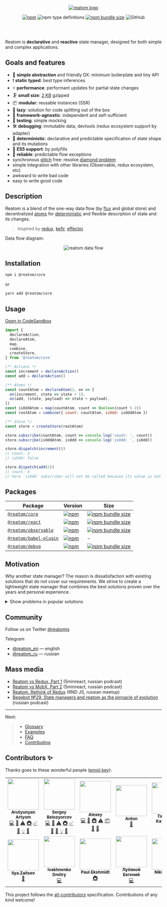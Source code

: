 <div align="center">

[![reatom logo](https://reatom.js.org/logos/logo.svg)](https://reatom.js.org)

[![npm](https://img.shields.io/npm/v/@reatom/core?style=flat-square)](https://www.npmjs.com/package/@reatom/core)
![npm type definitions](https://img.shields.io/npm/types/@reatom/core?style=flat-square)
[![npm bundle size](https://img.shields.io/bundlephobia/minzip/@reatom/core?style=flat-square)](https://bundlephobia.com/result?p=@reatom/core)
![GitHub](https://img.shields.io/github/license/artalar/reatom?style=flat-square)

<br/>
<br/>
</div>

Reatom is **declarative** and **reactive** state manager, designed for both simple and complex applications.

## Goals and features

- 🐣 **simple abstraction** and friendly DX: minimum boilerplate and tiny API
- ❗️ **static typed**: best type inferences
- ⚡ **performance**: performant updates for partial state changes
- 🗜 **small size**: [2 KB](https://bundlephobia.com/result?p=@reatom/core) gzipped
- 📦 **modular**: reusable instances (SSR)
- 🍴 **lazy**: solution for code splitting out of the box
- 🔌 **framework-agnostic**: independent and self-sufficient
- 🧪 **testing**: simple mocking
- 🛠 **debugging**: immutable data, devtools (redux ecosystem support by adapter)
- 🔮 **deterministic**: declarative and predictable specification of state shape and its mutations
- 👴 **ES5 support**: by polyfills
- 🧯 **reliable**: predictable flow exceptions
- synchronous [glitch](https://stackoverflow.com/questions/25139257/terminology-what-is-a-glitch-in-functional-reactive-programming-rx) free: resolve [diamond problem](https://github.com/artalar/reatom/blob/master/packages/core/tests/diamond.test.ts)
- simple integration with other libraries (Observable, redux ecosystem, etc)
- awkward to write bad code
- easy to write good code

## Description

Reatom is a blend of the one-way data flow (by [flux](https://github.com/facebook/flux) and global store) and decentralized [atoms](https://github.com/calmm-js/kefir.atom/blob/master/README.md#related-work) for [deterministic](https://en.wikipedia.org/wiki/Deterministic_algorithm) and flexible description of state and its changes.

> Inspired by [redux](https://github.com/reduxjs/redux), [kefir](https://github.com/kefirjs/kefir), [effector](https://github.com/zerobias/effector)

Data flow diagram:

<div align="center">

![reatom data flow](https://reatom.js.org/flow.svg)

</div>

## Installation

```sh
npm i @reatom/core
```

or

```sh
yarn add @reatom/core
```

## Usage

[Open in CodeSandbox](https://codesandbox.io/s/reatom-intro-jlepp)

```js
import {
  declareAction,
  declareAtom,
  map,
  combine,
  createStore,
} from '@reatom/core'

/** Actions */
const increment = declareAction()
const add = declareAction()

/** Atoms */
const countAtom = declareAtom(1, on => [
  on(increment, state => state + 1),
  on(add, (state, payload) => state + payload),
])
const isOddAtom = map(countAtom, count => Boolean(count % 2))
const rootAtom = combine({ count: countAtom, isOdd: isOddAtom })

/** Store */
const store = createStore(rootAtom)

store.subscribe(countAtom, count => console.log('count: ', count))
store.subscribe(isOddAtom, isOdd => console.log('isOdd: ', isOdd))

store.dispatch(increment())
// count: 2
// isOdd: false

store.dispatch(add(2))
// count: 4
// here `isOdd` subscriber will not be called because its value is not changed
```

## Packages

| Package                                                                 | Version                                                                                                                           | Size                                                                                                                                                        |
| ----------------------------------------------------------------------- | --------------------------------------------------------------------------------------------------------------------------------- | ----------------------------------------------------------------------------------------------------------------------------------------------------------- |
| [`@reatom/core`](https://reatom.js.org/#/packages/core)                 | [![npm](https://img.shields.io/npm/v/@reatom/core?style=flat-square)](https://www.npmjs.com/package/@reatom/core)                 | [![npm bundle size](https://img.shields.io/bundlephobia/minzip/@reatom/core?style=flat-square)](https://bundlephobia.com/result?p=@reatom/core)             |
| [`@reatom/react`](https://reatom.js.org/#/packages/react)               | [![npm](https://img.shields.io/npm/v/@reatom/react?style=flat-square)](https://www.npmjs.com/package/@reatom/react)               | [![npm bundle size](https://img.shields.io/bundlephobia/minzip/@reatom/react?style=flat-square)](https://bundlephobia.com/result?p=@reatom/react)           |
| [`@reatom/observable`](https://reatom.js.org/#/packages/observable)     | [![npm](https://img.shields.io/npm/v/@reatom/observable?style=flat-square)](https://www.npmjs.com/package/@reatom/observable)     | [![npm bundle size](https://img.shields.io/bundlephobia/minzip/@reatom/observable?style=flat-square)](https://bundlephobia.com/result?p=@reatom/observable) |
| [`@reatom/babel-plugin`](https://reatom.js.org/#/packages/babel-plugin) | [![npm](https://img.shields.io/npm/v/@reatom/babel-plugin?style=flat-square)](https://www.npmjs.com/package/@reatom/babel-plugin) | -                                                                                                                                                           |
| [`@reatom/debug`](https://reatom.js.org/#/packages/debug)               | [![npm](https://img.shields.io/npm/v/@reatom/debug?style=flat-square)](https://www.npmjs.com/package/@reatom/debug)               | [![npm bundle size](https://img.shields.io/bundlephobia/minzip/@reatom/debug?style=flat-square)](https://bundlephobia.com/result?p=@reatom/debug)           |

## Motivation

Why another state manager? The reason is dissatisfaction with existing solutions that do not cover our requirements. We strive to create a lightweight state manager that combines the best solutions proven over the years and personal experience.

<details>
<summary>Show problems in popular solutions</summary>

> **NOTE.** Please do not consider these arguments as a way to dissuade you from using these libraries. These are very interesting projects and they deserve your attention. This list only shows the motivation for creating Reatom.

<!--

### State management Zen

// https://en.wikipedia.org/wiki/Zen_of_Python

Guiding principles of state manager:

- State model must be determined
- State changes must be determined

-->

### Redux

[link to repository](https://github.com/reduxjs/redux)

- Selectors are not inspectable (lacking in devtools).
- Difficult static type inference (every selector must know the full path to parent state).
- Hard for modular architecture (every selector must know about parent state).
- Separation of interfaces (reducers and selectors) complicates the prototyping of separated domains.
- Selectors - **manual** API for state. They must be **manually** described and memoized.
- Selectors are executed after state change at subscriptions - error in selector will throw an error. Also it is not possible (possible, but really hard) to restore the previous valid state.
- Classic reducer API and [static] type descriptions have a lot of boilerplate.
- Selectors are "runtime" oriented; if a "feature" uses any part of the state (by selector) and later you remove this part, you will get an error only when mounting your "feature" at runtime (if you do not have static typing). The single solution is to connect all features statically by imports.
- Middleware is a confusing pattern that can unexpectedly modify the behavior of the store. For example, actions for redux-thunk do not log.
  <!-- - Memorized selectors do extra computations by default, but it is definitely unnecessary in SSR -->
  > Some problems can be solved by various fabric functions and third party libriaries. This makes it diffcuilt to reuse solutions across multiple projects.

### Effector

[link to repository](https://github.com/zerobias/effector)

- Effector is about atomic **stores** — it uses stateful approach that has certain problems:
  - probable memory leaks (as every unit of effector is a _hot_ observable, thats less safety than _cold_ observables)
    > Like any other observable libraries
  - difficult [store] instance reusability
    > It can be solved, but it is better to solve it by design of a library architecture and API
- Asynchronous and probably cyclic dependencies specification

  <details>
  <summary>show example</summary>

  ```js
  const store = createStore(0)
  store.watch(console.log)

  const event = createEvent()
  store.on(event, (state, payload) => payload)

  event(1000)
  // console.log: 1000

  // In any time and in any project part
  const otherEvent = createEvent()
  store.on(otherEvent, (state, payload) => payload)

  otherEvent(2000)
  // console.log: 2000
  ```

  </details>

- The [size](https://bundlephobia.com/result?p=effector)
- [Throw in reducer does not cancel the computations in other reducers](https://github.com/zerobias/effector/issues/90)

### MobX

[link to repository](https://github.com/mobxjs/mobx)

- Large bundle size, unstandardized syntax (decorators), ES5 limitations.
- Doesn't move to separate _model_ and _view_.
- Runtime semantic and mutable state (difficult to debug).
- [Proxy pattern](https://en.wikipedia.org/wiki/Proxy_pattern) lacks a visual part of code semantic.
- It is complicated under the hood and [it can be complicated when one has to work with complex data-structures](https://twitter.com/art_al_ar/status/1162769896025075719)
- [And others...](https://mobx.js.org/best/pitfalls.html)

</details>

## Community

Follow us on Twitter [@reatomjs](https://twitter.com/reatomjs)

Telegram

- [@reatom_en](https://t.me/reatom_en) — english
- [@reatom_ru](https://t.me/reatom_ru) — russian

## Mass media

- [Reatom vs Redux. Part 1](https://soundcloud.com/5minreact/061-reatom-vs-redux) (5minreact, russian podcast)
- [Reatom vs MobX. Part 2](https://soundcloud.com/5minreact/062-reatom-vs-mobx) (5minreact, russian podcast)
- [Reatom. Rethink of Redux](https://www.youtube.com/watch?v=b14YQNswsTk) (RND JS, russian meetup)
- [Begebot №29. State managers and reatom as the pinnacle of evolution](https://soundcloud.com/begebot/ep29) (russian podcast)

---

Next:

> - <a href="https://reatom.js.org/#/glossary">Glossary</a>
> - <a href="https://reatom.js.org/#/examples">Examples</a>
> - <a href="https://reatom.js.org/#/faq">FAQ</a>
> - <a href="https://reatom.js.org/#/contributing">Contributing</a>

## Contributors ✨

Thanks goes to these wonderful people ([emoji key](https://allcontributors.org/docs/en/emoji-key)):

<!-- ALL-CONTRIBUTORS-LIST:START - Do not remove or modify this section -->
<!-- prettier-ignore-start -->
<!-- markdownlint-disable -->
<table>
  <tr>
    <td align="center"><a href="https://github.com/artalar"><img src="https://avatars0.githubusercontent.com/u/27290320?v=4" width="100px;" alt=""/><br /><sub><b>Arutyunyan Artyom</b></sub></a><br /><a href="https://github.com/artalar/reatom/commits?author=artalar" title="Code">💻</a> <a href="#ideas-artalar" title="Ideas, Planning, & Feedback">🤔</a> <a href="https://github.com/artalar/reatom/commits?author=artalar" title="Tests">⚠️</a> <a href="#infra-artalar" title="Infrastructure (Hosting, Build-Tools, etc)">🚇</a> <a href="#tutorial-artalar" title="Tutorials">✅</a> <a href="https://github.com/artalar/reatom/pulls?q=is%3Apr+reviewed-by%3Aartalar" title="Reviewed Pull Requests">👀</a> <a href="#example-artalar" title="Examples">💡</a> <a href="https://github.com/artalar/reatom/commits?author=artalar" title="Documentation">📖</a></td>
    <td align="center"><a href="https://github.com/belozer"><img src="https://avatars1.githubusercontent.com/u/1655916?v=4" width="100px;" alt=""/><br /><sub><b>Sergey Belozyorcev</b></sub></a><br /><a href="https://github.com/artalar/reatom/commits?author=belozer" title="Code">💻</a> <a href="#ideas-belozer" title="Ideas, Planning, & Feedback">🤔</a> <a href="https://github.com/artalar/reatom/commits?author=belozer" title="Tests">⚠️</a> <a href="#infra-belozer" title="Infrastructure (Hosting, Build-Tools, etc)">🚇</a> <a href="#tutorial-belozer" title="Tutorials">✅</a> <a href="https://github.com/artalar/reatom/pulls?q=is%3Apr+reviewed-by%3Abelozer" title="Reviewed Pull Requests">👀</a> <a href="#design-belozer" title="Design">🎨</a> <a href="#example-belozer" title="Examples">💡</a> <a href="https://github.com/artalar/reatom/commits?author=belozer" title="Documentation">📖</a></td>
    <td align="center"><a href="https://github.com/Wroud"><img src="https://avatars2.githubusercontent.com/u/811729?v=4" width="100px;" alt=""/><br /><sub><b>Alexey</b></sub></a><br /><a href="https://github.com/artalar/reatom/commits?author=Wroud" title="Code">💻</a> <a href="#ideas-Wroud" title="Ideas, Planning, & Feedback">🤔</a> <a href="#infra-Wroud" title="Infrastructure (Hosting, Build-Tools, etc)">🚇</a> <a href="https://github.com/artalar/reatom/commits?author=Wroud" title="Tests">⚠️</a> <a href="#platform-Wroud" title="Packaging/porting to new platform">📦</a> <a href="#plugin-Wroud" title="Plugin/utility libraries">🔌</a> <a href="#tool-Wroud" title="Tools">🔧</a></td>
    <td align="center"><a href="https://github.com/antonk52"><img src="https://avatars1.githubusercontent.com/u/5817809?v=4" width="100px;" alt=""/><br /><sub><b>Anton</b></sub></a><br /><a href="https://github.com/artalar/reatom/commits?author=antonk52" title="Documentation">📖</a></td>
    <td align="center"><a href="https://github.com/atassis"><img src="https://avatars2.githubusercontent.com/u/5769345?v=4" width="100px;" alt=""/><br /><sub><b>Taymuraz Kaytmazov</b></sub></a><br /><a href="https://github.com/artalar/reatom/commits?author=atassis" title="Documentation">📖</a></td>
    <td align="center"><a href="https://www.linkedin.com/in/илья-рябчинский-678a78188"><img src="https://avatars1.githubusercontent.com/u/20639767?v=4" width="100px;" alt=""/><br /><sub><b>Ilya</b></sub></a><br /><a href="https://github.com/artalar/reatom/commits?author=ilyaryabchinski" title="Documentation">📖</a></td>
    <td align="center"><a href="https://github.com/MunGell"><img src="https://avatars2.githubusercontent.com/u/812976?v=4" width="100px;" alt=""/><br /><sub><b>Shmavon Gazanchyan</b></sub></a><br /><a href="https://github.com/artalar/reatom/commits?author=MunGell" title="Documentation">📖</a> <a href="#infra-MunGell" title="Infrastructure (Hosting, Build-Tools, etc)">🚇</a></td>
  </tr>
  <tr>
    <td align="center"><a href="https://github.com/godested"><img src="https://avatars2.githubusercontent.com/u/22772547?v=4" width="100px;" alt=""/><br /><sub><b>Ilya Zaitsev</b></sub></a><br /><a href="https://github.com/artalar/reatom/commits?author=godested" title="Documentation">📖</a></td>
    <td align="center"><a href="https://jeetiss.github.io/"><img src="https://avatars1.githubusercontent.com/u/6726016?v=4" width="100px;" alt=""/><br /><sub><b>Ivakhnenko Dmitry</b></sub></a><br /><a href="https://github.com/artalar/reatom/commits?author=jeetiss" title="Code">💻</a></td>
    <td align="center"><a href="http://kurzdor.me"><img src="https://avatars2.githubusercontent.com/u/19878951?v=4" width="100px;" alt=""/><br /><sub><b>Paul Ekshmidt</b></sub></a><br /><a href="#infra-Kurzdor" title="Infrastructure (Hosting, Build-Tools, etc)">🚇</a></td>
    <td align="center"><a href="https://github.com/arswarog"><img src="https://avatars1.githubusercontent.com/u/8736523?v=4" width="100px;" alt=""/><br /><sub><b>Лубяной Евгений</b></sub></a><br /><a href="https://github.com/artalar/reatom/commits?author=arswarog" title="Code">💻</a></td>
    <td align="center"><a href="https://github.com/stenin-nikita"><img src="https://avatars3.githubusercontent.com/u/8615201?v=4" width="100px;" alt=""/><br /><sub><b>Nikita Stenin</b></sub></a><br /><a href="https://github.com/artalar/reatom/commits?author=stenin-nikita" title="Code">💻</a> <a href="#infra-stenin-nikita" title="Infrastructure (Hosting, Build-Tools, etc)">🚇</a></td>
  </tr>
</table>

<!-- markdownlint-enable -->
<!-- prettier-ignore-end -->

<!-- ALL-CONTRIBUTORS-LIST:END -->

This project follows the [all-contributors](https://github.com/all-contributors/all-contributors) specification. Contributions of any kind welcome!
